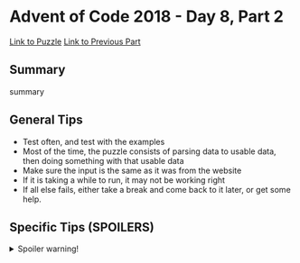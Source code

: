 # Advent of Code 2018 - Day 8, Part 2

[Link to Puzzle](https://adventofcode.com/2018/day/8#part2)
[Link to Previous Part](https://github.com/CodingAP/unofficial-aoc-syllabus/blob/main/years/2018/day8/part1.md)

## Summary
summary

## General Tips
- Test often, and test with the examples
- Most of the time, the puzzle consists of parsing data to usable data, then doing something with that usable data
- Make sure the input is the same as it was from the website
- If it is taking a while to run, it may not be working right
- If all else fails, either take a break and come back to it later, or get some help.

## Specific Tips (SPOILERS)
<details> <summary>Spoiler warning!</summary>

specific tips

</details>